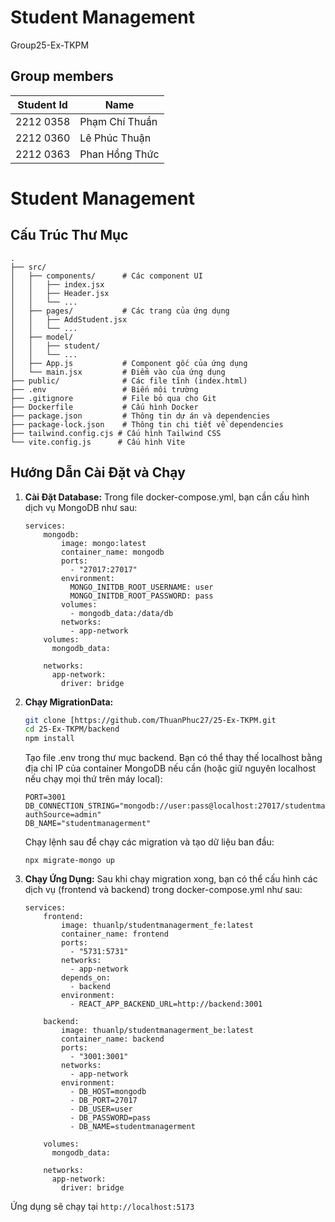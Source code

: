 # Student Management

Group25-Ex-TKPM

## Group members

| Student Id | Name           |
| ---------- | -------------- |
| 2212 0358  | Phạm Chí Thuần |
| 2212 0360  | Lê Phúc Thuận  |
| 2212 0363  | Phan Hồng Thức |


# Student Management

## Cấu Trúc Thư Mục
```
.
├── src/
│   ├── components/      # Các component UI 
│   │   ├── index.jsx
│   │   ├── Header.jsx
│   │   └── ...
│   ├── pages/           # Các trang của ứng dụng
│   │   ├── AddStudent.jsx
│   │   └── ...
│   ├── model/          
│   │   ├── student/
│   │   └── ...
│   ├── App.js           # Component gốc của ứng dụng
│   └── main.jsx         # Điểm vào của ứng dụng
├── public/              # Các file tĩnh (index.html)
├── .env                 # Biến môi trường
├── .gitignore           # File bỏ qua cho Git
├── Dockerfile           # Cấu hình Docker
├── package.json         # Thông tin dự án và dependencies
├── package-lock.json    # Thông tin chi tiết về dependencies
├── tailwind.config.cjs # Cấu hình Tailwind CSS
└── vite.config.js      # Cấu hình Vite
```
## Hướng Dẫn Cài Đặt và Chạy

1.  **Cài Đặt Database:**
Trong file docker-compose.yml, bạn cần cấu hình dịch vụ MongoDB như sau:
    ```
    services:
        mongodb:
            image: mongo:latest
            container_name: mongodb
            ports:
              - "27017:27017"
            environment:
              MONGO_INITDB_ROOT_USERNAME: user
              MONGO_INITDB_ROOT_PASSWORD: pass
            volumes:
              - mongodb_data:/data/db
            networks:
              - app-network
        volumes:
          mongodb_data:

        networks:
          app-network:
            driver: bridge
    ```

1.  **Chạy MigrationData:**

    ```bash
    git clone [https://github.com/ThuanPhuc27/25-Ex-TKPM.git
    cd 25-Ex-TKPM/backend
    npm install
    ```
    
    Tạo file .env trong thư mục backend. Bạn có thể thay thế localhost bằng địa chỉ IP của container MongoDB nếu cần (hoặc giữ nguyên localhost nếu chạy mọi thứ trên máy local):

    ```
    PORT=3001
    DB_CONNECTION_STRING="mongodb://user:pass@localhost:27017/studentmanagerment?authSource=admin"
    DB_NAME="studentmanagerment"
    ```
    Chạy lệnh sau để chạy các migration và tạo dữ liệu ban đầu:

    ```
    npx migrate-mongo up
    ```
2.  **Chạy Ứng Dụng:**
Sau khi chạy migration xong, bạn có thể cấu hình các dịch vụ (frontend và backend) trong docker-compose.yml như sau:
    ```
    services:
        frontend:
            image: thuanlp/studentmanagerment_fe:latest
            container_name: frontend
            ports:
              - "5731:5731"
            networks:
              - app-network
            depends_on:
              - backend
            environment:
              - REACT_APP_BACKEND_URL=http://backend:3001

        backend:
            image: thuanlp/studentmanagerment_be:latest
            container_name: backend
            ports:
              - "3001:3001"
            networks:
              - app-network
            environment:
              - DB_HOST=mongodb
              - DB_PORT=27017
              - DB_USER=user
              - DB_PASSWORD=pass
              - DB_NAME=studentmanagerment

        volumes:
          mongodb_data:

        networks:
          app-network:
            driver: bridge

    ```
Ứng dụng sẽ chạy tại `http://localhost:5173` 

